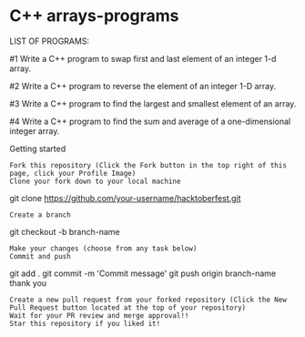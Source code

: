 # C++ arrays-programs

LIST OF PROGRAMS:

#1
Write a C++ program to swap first and last element of an integer 1-d array.

#2
Write a C++ program to reverse the element of an integer 1-D array.

#3
Write a C++ program to find the largest and smallest element of an array.

#4
Write a C++ program to find the sum and average of a one-dimensional integer array.




Getting started

    Fork this repository (Click the Fork button in the top right of this page, click your Profile Image)
    Clone your fork down to your local machine

git clone https://github.com/your-username/hacktoberfest.git

    Create a branch

git checkout -b branch-name

    Make your changes (choose from any task below)
    Commit and push

git add .
git commit -m 'Commit message'
git push origin branch-name
thank you

    Create a new pull request from your forked repository (Click the New Pull Request button located at the top of your repository)
    Wait for your PR review and merge approval!!
    Star this repository if you liked it!

